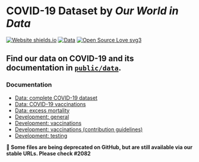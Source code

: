 # COVID-19 Dataset by _Our World in Data_ 
[![Website shields.io](https://img.shields.io/website-up-down-green-red/http/shields.io.svg)](https://ourworldindata.org/coronavirus)
[![Data](https://img.shields.io/badge/public-data-purple)](public/data/)
[![Open Source Love svg3](https://badges.frapsoft.com/os/v3/open-source.svg?v=103)](https://github.com/ellerbrock/open-source-badges/)

## Find our data on COVID-19 and its documentation in [`public/data`](public/data).


### Documentation

- [Data: complete COVID-19 dataset](public/data/README.md)
- [Data: COVID-19 vaccinations](public/data/vaccinations/README.md)
- [Data: excess mortality](public/data/excess_mortality/README.md)
- [Development: general](scripts/README.md)
- [Development: vaccinations](scripts/docs/vaccinations/README.md)
- [Development: vaccinations (contribution guidelines)](scripts/docs/vaccinations/CONTRIBUTE.md)
- [Development: testing](scripts/scripts/testing/README.md)


**📢 Some files are being deprecated on GitHub, but are still available via our stable URLs. Please check #2082**
